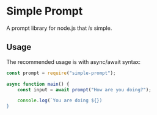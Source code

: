 # Simple Prompt

A prompt library for node.js that *is* simple.

## Usage

The recommended usage is with async/await syntax:

```js
const prompt = require("simple-prompt");

async function main() {
    const input = await prompt("How are you doing?");

    console.log(`You are doing ${})
}
```